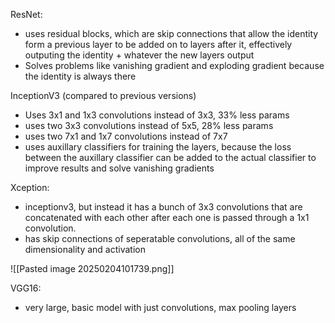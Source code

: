 ResNet:
* uses residual blocks, which are skip connections that allow the identity form a previous layer to be added on to layers after it, effectively outputing the identity + whatever the new layers output
* Solves problems like vanishing gradient and exploding gradient because the identity is always there


InceptionV3 (compared to previous versions)
* Uses 3x1 and 1x3 convolutions instead of 3x3,  33% less params
* uses two 3x3 convolutions instead of 5x5, 28% less params
* uses two 7x1 and 1x7 convolutions instead of 7x7
* uses auxillary classifiers for training the layers, because the loss between the auxillary classifier can be added to the actual classifier to improve results and solve vanishing gradients

Xception:
* inceptionv3, but instead it has a bunch of 3x3 convolutions that are concatenated with each other after each one is passed through a 1x1 convolution.
* has skip connections of seperatable convolutions, all of the same dimensionality and activation

![[Pasted image 20250204101739.png]]

VGG16:
* very large, basic model with just convolutions, max pooling layers
